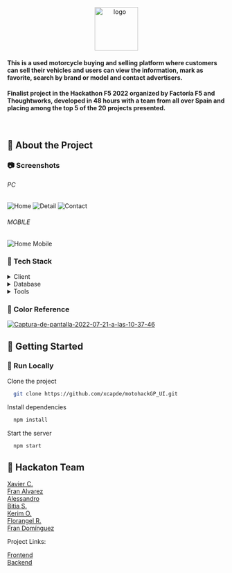 <div align="center">
  <a href="https://imgbb.com/"><img src="https://i.ibb.co/pfdDMZp/logo.png" alt="logo" border="0"  width="100" height="auto"></a>
</div>
<h4 align="left">
This is a used motorcycle buying and selling platform where customers can sell their vehicles and users can view the information, mark as favorite, search by brand or model and contact advertisers.
</h4>
<h4 align="left">
Finalist project in the Hackathon F5 2022 organized by Factoría F5 and Thoughtworks, developed in 48 hours with a team from all over Spain and placing among the top 5 of the 20 projects presented.  
</h4>

<br />
    
<!-- About the Project -->
## :star2: About the Project


<!-- Screenshots -->
### :camera: Screenshots
###### PC
![Home](https://user-images.githubusercontent.com/9727006/195426141-eed5d7d0-d0ff-463c-bef3-564378691548.png)
![Detail](https://user-images.githubusercontent.com/9727006/195426151-d1ebf63f-12ae-43e3-9353-409345151348.png)
![Contact](https://user-images.githubusercontent.com/9727006/195426160-71da81a6-02c2-4bd0-b349-d04b0fdf8077.png)
###### MOBILE
![Home Mobile](https://user-images.githubusercontent.com/9727006/195426168-0459f8fb-be91-4e11-8808-6641abd77214.png)

<!-- TechStack -->
### :space_invader: Tech Stack

<details>
  <summary>Client</summary>
  <ul>
    <li><a href="https://reactjs.org/">React.js</a></li>
  </ul>
</details>

<details>
<summary>Database</summary>
  <ul>
    <li><a href="https://www.mysql.com/">MySQL</a></li>
  </ul>
</details>

<details>
<summary>Tools</summary>
  <ul>
    <li><a href="https://www.trello.com/">Trello</a></li>
    <li><a href="https://www.figma.com/">Figma</a></li>
    <li><a href="https://code.visualstudio.com/">Visual Studio Code</a></li>
    <li><a href="https://www.jetbrains.com/es-es/idea/">intelliJ Idea</a></li>
    <li><a href="https://www.postman.com/">Postman</a></li>
  </ul>
</details>

<!-- Color Reference -->
### :art: Color Reference

<a href="https://ibb.co/wWKBxMH"><img src="https://i.ibb.co/6P4rfgh/Captura-de-pantalla-2022-07-21-a-las-10-37-46.png" alt="Captura-de-pantalla-2022-07-21-a-las-10-37-46" border="0"></a>

<!-- Getting Started -->
## 	:toolbox: Getting Started

<!-- Run Locally -->
### :running: Run Locally

Clone the project

```bash
  git clone https://github.com/xcapde/motohackGP_UI.git  
```

Install dependencies

```bash
  npm install
```

Start the server

```bash
  npm start
```

<!-- Contact -->
## :handshake: Hackaton Team

[Xavier C.](https://github.com/xcapde)<br>
[Fran Alvarez](https://github.com/Daevion32)<br> 
[Alessandro](https://github.com/AlessHub)<br>
[Bitia S.](https://github.com/Bitia83)<br>
[Kerim O.](https://github.com/ozknkrm)<br>
[Florangel R.](https://github.com/FLOR1219)<br> 
[Fran Domínguez](https://github.com/devfdom)<br>

Project Links:

[Frontend](https://github.com/xcapde/motohackGP_UI.git)</br>
[Backend](https://github.com/xcapde/motohackGP_API.git)
